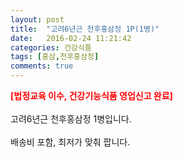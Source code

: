 ```yaml
---
layout: post
title:  "고려6년근 천후홍삼정 1P(1병)"
date:   2016-02-24 11:21:42
categories: 건강식품
tags: [홍삼,천후홍삼정]
comments: true
---
```


<strong><span style="color: rgb(255, 0, 0);">[법정교육 이수, 건강기능식품 영업신고 완료]</span></strong>
<br><br>
고려6년근 천후홍삼정 1병입니다.
<br><br>
배송비 포함, 최저가 맞춰 팝니다.
<br>
<br>
<img class="image" src="https://1.bp.blogspot.com/-P9h6lkWhQPw/W-oo1IzKXuI/AAAAAAAAAy8/iQP6JQ8bAhIRDGoSkE_SwF_xVtA-sbtEwCLcBGAs/s320/3542734523.png" alt=""/>
<br>
<br>
<img class="image" src="http://www.nbbang.co.kr/data/webedit/20180111173953_xpdhsmaw.jpg" alt=""/>  